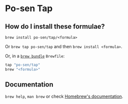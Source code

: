 # Po-sen Tap

## How do I install these formulae?

`brew install po-sen/tap/<formula>`

Or `brew tap po-sen/tap` and then `brew install <formula>`.

Or, in a [`brew bundle`](https://github.com/Homebrew/homebrew-bundle) `Brewfile`:

```ruby
tap "po-sen/tap"
brew "<formula>"
```

## Documentation

`brew help`, `man brew` or check [Homebrew's documentation](https://docs.brew.sh).
